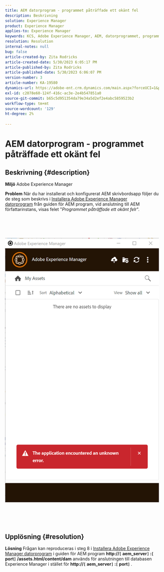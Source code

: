 ```yaml
---
title: AEM datorprogram - programmet påträffade ett okänt fel
description: Beskrivning
solution: Experience Manager
product: Experience Manager
applies-to: Experience Manager
keywords: KCS, Adobe Experience Manager, AEM, datorprogrammet, programmet påträffade ett okänt fel, frågor och svar
resolution: Resolution
internal-notes: null
bug: false
article-created-by: Zita Rodricks
article-created-date: 5/30/2023 6:05:17 PM
article-published-by: Zita Rodricks
article-published-date: 5/30/2023 6:06:07 PM
version-number: 3
article-number: KA-19580
dynamics-url: https://adobe-ent.crm.dynamics.com/main.aspx?forceUCI=1&pagetype=entityrecord&etn=knowledgearticle&id=37f9b183-14ff-ed11-8f6e-6045bd006b25
exl-id: c2078e60-124f-416c-ac3e-2e4b547851a0
source-git-commit: b65c5d951354da79e34a5d2ef2e4abc5859523b2
workflow-type: tm+mt
source-wordcount: '129'
ht-degree: 2%

---
```


# AEM datorprogram - programmet påträffade ett okänt fel

## Beskrivning {#description}


<b>Miljö</b>
Adobe Experience Manager

<b>Problem</b>
När du har installerat och konfigurerat AEM skrivbordsapp följer du de steg som beskrivs i [Installera Adobe Experience Manager datorprogram](https://experienceleague.adobe.com/docs/experience-manager-desktop-app/using/install-upgrade.html?lang=en#install-v2) från guiden för AEM program, vid anslutning till AEM författarinstans, visas felet &quot;*Programmet påträffade ett okänt fel*r&quot;.
<br><br><br> <br><br> ![](assets/___42f9b183-14ff-ed11-8f6e-6045bd006b25___.png)<br><br> <br><br> 

## Upplösning {#resolution}


<b>Lösning</b>
Frågan kan reproduceras i steg 8 i [Installera Adobe Experience Manager datorprogram](https://experienceleague.adobe.com/docs/experience-manager-desktop-app/using/install-upgrade.html?lang=en#install-v2) i guiden för AEM program <b>http://`[` aem_server`]` :`[` port`]` /assets.html/content/dam</b> används för anslutningen till databasen Experience Manager i stället för <b>http://`[` aem_server`]` :`[` port`]` </b>.
